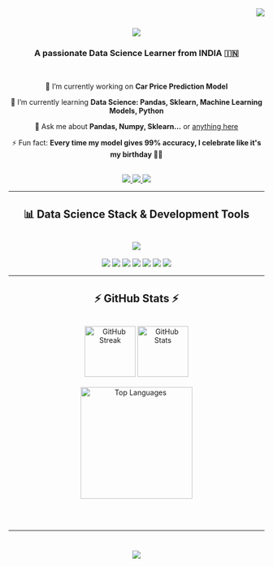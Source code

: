 <img align="right" src="https://visitor-badge.laobi.icu/badge?page_id=Sham4u2.Sham4u2" />

<h1 align="center">
  <img src="https://readme-typing-svg.herokuapp.com/?font=Righteous&size=35&center=true&vCenter=true&width=500&height=70&duration=4000&lines=Hi+There!+👋;+I'm+Shamiulla+Shaik!;&color=8A2BE2" />
</h1>

<h3 align="center">A passionate Data Science Learner from INDIA 🇮🇳</h3>

<br/>

<div align="center">
 
 🔭 I’m currently working on **Car Price Prediction Model**
 
 🌱 I’m currently learning **Data Science: Pandas, Sklearn, Machine Learning Models, Python**

 💬 Ask me about **Pandas, Numpy, Sklearn...** or [anything here](https://github.com/Sham4u2/Shamiulla-Shaik/issues)

 ⚡ Fun fact: **Every time my model gives 99% accuracy, I celebrate like it's my birthday 🎉🎂**
</div>

<br/>

<div align="center">
  <a href="mailto:shamiulla388@gmail.com">
    <img src="https://img.shields.io/badge/Gmail-333333?style=for-the-badge&logo=gmail&logoColor=purple" />
  </a>
  <a href="https://linkedin.com/in/shamiulla4u" target="_blank">
    <img src="https://img.shields.io/badge/LinkedIn-purple?style=for-the-badge&logo=linkedin&logoColor=white" />
  </a>
  <a href="https://g.dev/shamiulla4u" target="_blank">
    <img src="https://img.shields.io/badge/Dev_Profile-333333?style=for-the-badge&logo=google&logoColor=purple" />
  </a>
</div>

<hr/>

<h2 align="center">📊 Data Science Stack & Development Tools</h2>
<br/>
<div align="center">
  <img src="https://skillicons.dev/icons?i=python,html,css,vscode,github,git,figma,flask,mysql" />
  <br/><br/>
  <img src="https://img.shields.io/badge/Pandas-150458?style=for-the-badge&logo=pandas&logoColor=white" />
  <img src="https://img.shields.io/badge/Numpy-013243?style=for-the-badge&logo=numpy&logoColor=white" />
  <img src="https://img.shields.io/badge/Sklearn-F7931E?style=for-the-badge&logo=scikit-learn&logoColor=white" />
  <img src="https://img.shields.io/badge/Streamlit-FF4B4B?style=for-the-badge&logo=streamlit&logoColor=white" />
  <img src="https://img.shields.io/badge/Matplotlib-11557C?style=for-the-badge&logo=matplotlib&logoColor=white" />
  <img src="https://img.shields.io/badge/Seaborn-4B8BBE?style=for-the-badge&logo=python&logoColor=white" />
  <img src="https://img.shields.io/badge/Jupyter-F37626?style=for-the-badge&logo=Jupyter&logoColor=white" />
</div>

<hr/>

<h2 align="center">⚡ GitHub Stats ⚡</h2>
<br>
<div align="center">
  <img height="100" src="https://github-readme-streak-stats.herokuapp.com?user=Sham4u2&theme=react&hide_border=false" alt="GitHub Streak" />

  <img height="100" src="https://github-readme-stats.vercel.app/api?username=Sham4u2&show_icons=true&theme=react&hide_border=false&count_private=true" alt="GitHub Stats" />
  <br/><br/>

  <img width="220" src="https://github-readme-stats.vercel.app/api/top-langs/?username=Sham4u2&layout=compact&langs_count=8&theme=react&hide_border=false" alt="Top Languages" />
</div>

<br/><br/>

<hr/>

<h1 align="center">
  <img src="https://readme-typing-svg.herokuapp.com/?font=Righteous&size=28&center=true&vCenter=true&width=550&height=60&duration=4000&color=8A2BE2&lines=Thanks+for+visiting!+👋;Shoot+me+a+message+on+LinkedIn!;I'm+always+down+to+collab+🙂" />
</h1>
